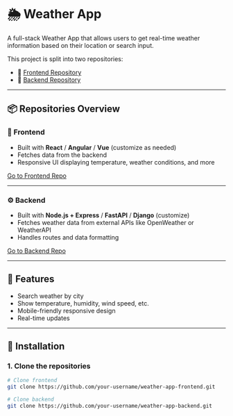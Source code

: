 # 🌦️ Weather App

A full-stack Weather App that allows users to get real-time weather information based on their location or search input.

This project is split into two repositories:

- 🔗 [Frontend Repository](https://github.com/tomislav98/weather_app_frontend_flutter)
- 🔗 [Backend Repository](https://github.com/your-username/weather-app-backend)

---

## 📦 Repositories Overview

### 📁 Frontend

- Built with **React** / **Angular** / **Vue** (customize as needed)
- Fetches data from the backend
- Responsive UI displaying temperature, weather conditions, and more

[Go to Frontend Repo](https://github.com/your-username/weather-app-frontend)

---

### ⚙️ Backend

- Built with **Node.js + Express** / **FastAPI** / **Django** (customize)
- Fetches weather data from external APIs like OpenWeather or WeatherAPI
- Handles routes and data formatting

[Go to Backend Repo](https://github.com/your-username/weather-app-backend)

---

## 🚀 Features

- Search weather by city
- Show temperature, humidity, wind speed, etc.
- Mobile-friendly responsive design
- Real-time updates

---

## 🔧 Installation

### 1. Clone the repositories

```bash
# Clone frontend
git clone https://github.com/your-username/weather-app-frontend.git

# Clone backend
git clone https://github.com/your-username/weather-app-backend.git
